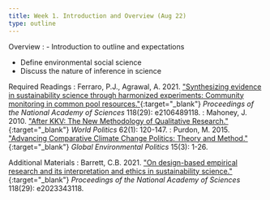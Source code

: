 ```yaml
---
title: Week 1. Introduction and Overview (Aug 22)
type: outline
---
```


Overview
: - Introduction to outline and expectations
  - Define environmental social science
  - Discuss the nature of inference in science

Required Readings
: Ferraro, P.J., Agrawal, A. 2021. ["Synthesizing evidence in sustainability science through harmonized experiments: Community monitoring in common pool resources."](https://doi.org/10.1073/pnas.2106489118){:target="_blank"} _Proceedings of the National Academy of Sciences_ 118(29): e2106489118.
: Mahoney, J. 2010. ["After KKV: The New Methodology of Qualitative Research."](https://doi.org/10.1017/S0043887109990220){:target="_blank"} _World Politics_ 62(1): 120-147.
: Purdon, M. 2015. ["Advancing Comparative Climate Change Politics: Theory and Method."](https://doi.org/10.1017/S0043887109990220){:target="_blank"} _Global Environmental Politics_ 15(3): 1-26.

Additional Materials
: Barrett, C.B. 2021. ["On design-based empirical research and its interpretation and ethics in sustainability science."](https://doi.org/10.1073/pnas.2023343118){:target="_blank"} _Proceedings of the National Academy of Sciences_ 118(29): e2023343118.
